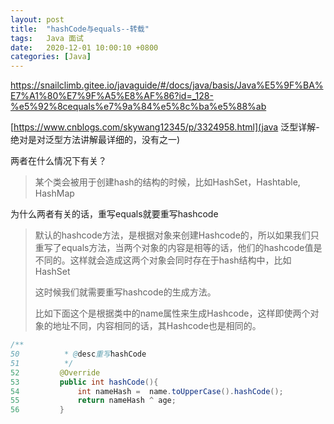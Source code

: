 ```yaml
---
layout: post
title:  "hashCode与equals--转载"
tags:   Java 面试
date:   2020-12-01 10:00:10 +0800
categories: [Java]
---
```


https://snailclimb.gitee.io/javaguide/#/docs/java/basis/Java%E5%9F%BA%E7%A1%80%E7%9F%A5%E8%AF%86?id=_128-%e5%92%8cequals%e7%9a%84%e5%8c%ba%e5%88%ab

[https://www.cnblogs.com/skywang12345/p/3324958.html](java 泛型详解-绝对是对泛型方法讲解最详细的，没有之一)

两者在什么情况下有关？

> 某个类会被用于创建hash的结构的时候，比如HashSet，Hashtable, HashMap

为什么两者有关的话，重写equals就要重写hashcode

> 默认的hashcode方法，是根据对象来创建Hashcode的，所以如果我们只重写了equals方法，当两个对象的内容是相等的话，他们的hashcode值是不同的。这样就会造成这两个对象会同时存在于hash结构中，比如HashSet
>
> 这时候我们就需要重写hashcode的生成方法。
>
> 比如下面这个是根据类中的name属性来生成Hashcode，这样即使两个对象的地址不同，内容相同的话，其Hashcode也是相同的。

```java
/** 
50          * @desc重写hashCode 
51          */  
52         @Override
53         public int hashCode(){  
54             int nameHash =  name.toUpperCase().hashCode();
55             return nameHash ^ age;
56         }
```